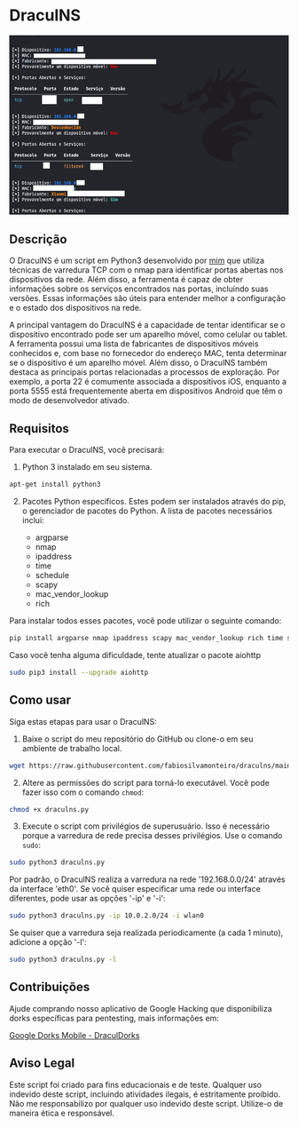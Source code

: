 # DraculNS

![Descrição da imagem](exemplo.png)

## Descrição

O DraculNS é um script em Python3 desenvolvido por [mim](https://github.com/fabiosilvamonteiro) que utiliza técnicas de varredura TCP com o nmap para identificar portas abertas nos dispositivos da rede. Além disso, a ferramenta é capaz de obter informações sobre os serviços encontrados nas portas, incluindo suas versões. Essas informações são úteis para entender melhor a configuração e o estado dos dispositivos na rede.

A principal vantagem do DraculNS é a capacidade de tentar identificar se o dispositivo encontrado pode ser um aparelho móvel, como celular ou tablet. A ferramenta possui uma lista de fabricantes de dispositivos móveis conhecidos e, com base no fornecedor do endereço MAC, tenta determinar se o dispositivo é um aparelho móvel. Além disso, o DraculNS também destaca as principais portas relacionadas a processos de exploração. Por exemplo, a porta 22 é comumente associada a dispositivos iOS, enquanto a porta 5555 está frequentemente aberta em dispositivos Android que têm o modo de desenvolvedor ativado.

## Requisitos

Para executar o DraculNS, você precisará:

1. Python 3 instalado em seu sistema.

```bash
apt-get install python3
```

2. Pacotes Python específicos. Estes podem ser instalados através do pip, o gerenciador de pacotes do Python. A lista de pacotes necessários inclui:

   * argparse
   * nmap
   * ipaddress
   * time
   * schedule
   * scapy
   * mac_vendor_lookup
   * rich


Para instalar todos esses pacotes, você pode utilizar o seguinte comando:

```bash
pip install argparse nmap ipaddress scapy mac_vendor_lookup rich time schedule
```

Caso você tenha alguma dificuldade, tente atualizar o pacote aiohttp

```bash
sudo pip3 install --upgrade aiohttp
```

## Como usar

Siga estas etapas para usar o DraculNS:

1. Baixe o script do meu repositório do GitHub ou clone-o em seu ambiente de trabalho local.

```bash
wget https://raw.githubusercontent.com/fabiosilvamonteiro/draculns/main/draculns.py
```

2. Altere as permissões do script para torná-lo executável. Você pode fazer isso com o comando `chmod`:

```bash
chmod +x draculns.py
```

3. Execute o script com privilégios de superusuário. Isso é necessário porque a varredura de rede precisa desses privilégios. Use o comando `sudo`:

```bash
sudo python3 draculns.py
```

Por padrão, o DraculNS realiza a varredura na rede '192.168.0.0/24' através da interface 'eth0'. Se você quiser especificar uma rede ou interface diferentes, pode usar as opções '-ip' e '-i':

```bash
sudo python3 draculns.py -ip 10.0.2.0/24 -i wlan0
```

Se quiser que a varredura seja realizada periodicamente (a cada 1 minuto), adicione a opção '-l':

```bash
sudo python3 draculns.py -l
```

## Contribuições

Ajude comprando nosso aplicativo de Google Hacking que disponibiliza dorks específicas para pentesting, mais informações em:

[Google Dorks Mobile - DraculDorks](https://play.google.com/store/apps/details?id=com.gdraculdorksmobile&pli=1)

## Aviso Legal

Este script foi criado para fins educacionais e de teste. Qualquer uso indevido deste script, incluindo atividades ilegais, é estritamente proibido. Não me responsabilizo por qualquer uso indevido deste script. Utilize-o de maneira ética e responsável.

```
